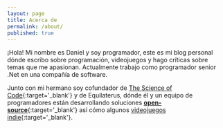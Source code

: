 ```yaml
---
layout: page
title: Acerca de
permalink: /about/
published: true
---
```


¡Hola! Mi nombre es Daniel y soy programador, este es mi blog personal dónde escribo sobre programación, videojuegos y hago críticas sobre temas que me apasionan. Actualmente trabajo como programador senior .Net en una compañía de software.

Junto con mi hermano soy cofundador de [The Science of Code](http://www.thescienceofcode.com){:target='_blank'} y de Equilaterus, dónde él y un equipo de programadores están desarrollando soluciones [**open-source**](https://github.com/equilaterus/){:target='_blank'} así cómo algunos [videojuegos indie](http://equilaterus.com/Home/Games){:target='_blank'}.

